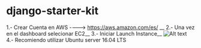 # django-starter-kit

1.- Crear Cuenta en AWS ----> https://aws.amazon.com/es/ __
2.- Una vez en el dashboard selecionar EC2__
3.- Iniciar Launch Instance__
![Alt text](/media/cap1.jpg?raw=true "Optional Title")
4.- Recomiendo utilizar Ubuntu server 16.04 LTS
